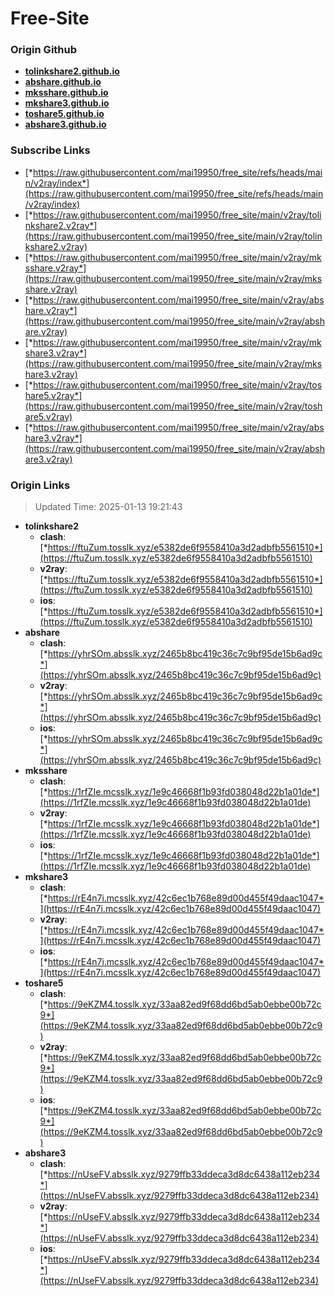 # Free-Site

### Origin Github

- [**tolinkshare2.github.io**](https://github.com/tolinkshare2/tolinkshare2.github.io)
- [**abshare.github.io**](https://github.com/abshare/abshare.github.io)
- [**mksshare.github.io**](https://github.com/mksshare/mksshare.github.io)
- [**mkshare3.github.io**](https://github.com/mkshare3/mkshare3.github.io)
- [**toshare5.github.io**](https://github.com/toshare5/toshare5.github.io)
- [**abshare3.github.io**](https://github.com/abshare3/abshare3.github.io)

### Subscribe Links

- [*https://raw.githubusercontent.com/mai19950/free_site/refs/heads/main/v2ray/index*](https://raw.githubusercontent.com/mai19950/free_site/refs/heads/main/v2ray/index)
- [*https://raw.githubusercontent.com/mai19950/free_site/main/v2ray/tolinkshare2.v2ray*](https://raw.githubusercontent.com/mai19950/free_site/main/v2ray/tolinkshare2.v2ray)
- [*https://raw.githubusercontent.com/mai19950/free_site/main/v2ray/mksshare.v2ray*](https://raw.githubusercontent.com/mai19950/free_site/main/v2ray/mksshare.v2ray)
- [*https://raw.githubusercontent.com/mai19950/free_site/main/v2ray/abshare.v2ray*](https://raw.githubusercontent.com/mai19950/free_site/main/v2ray/abshare.v2ray)
- [*https://raw.githubusercontent.com/mai19950/free_site/main/v2ray/mkshare3.v2ray*](https://raw.githubusercontent.com/mai19950/free_site/main/v2ray/mkshare3.v2ray)
- [*https://raw.githubusercontent.com/mai19950/free_site/main/v2ray/toshare5.v2ray*](https://raw.githubusercontent.com/mai19950/free_site/main/v2ray/toshare5.v2ray)
- [*https://raw.githubusercontent.com/mai19950/free_site/main/v2ray/abshare3.v2ray*](https://raw.githubusercontent.com/mai19950/free_site/main/v2ray/abshare3.v2ray)

### Origin Links

> Updated Time: 2025-01-13 19:21:43

- **tolinkshare2**
  - **clash**: [*https://ftuZum.tosslk.xyz/e5382de6f9558410a3d2adbfb5561510*](https://ftuZum.tosslk.xyz/e5382de6f9558410a3d2adbfb5561510)
  - **v2ray**: [*https://ftuZum.tosslk.xyz/e5382de6f9558410a3d2adbfb5561510*](https://ftuZum.tosslk.xyz/e5382de6f9558410a3d2adbfb5561510)
  - **ios**: [*https://ftuZum.tosslk.xyz/e5382de6f9558410a3d2adbfb5561510*](https://ftuZum.tosslk.xyz/e5382de6f9558410a3d2adbfb5561510)
- **abshare**
  - **clash**: [*https://yhrSOm.absslk.xyz/2465b8bc419c36c7c9bf95de15b6ad9c*](https://yhrSOm.absslk.xyz/2465b8bc419c36c7c9bf95de15b6ad9c)
  - **v2ray**: [*https://yhrSOm.absslk.xyz/2465b8bc419c36c7c9bf95de15b6ad9c*](https://yhrSOm.absslk.xyz/2465b8bc419c36c7c9bf95de15b6ad9c)
  - **ios**: [*https://yhrSOm.absslk.xyz/2465b8bc419c36c7c9bf95de15b6ad9c*](https://yhrSOm.absslk.xyz/2465b8bc419c36c7c9bf95de15b6ad9c)
- **mksshare**
  - **clash**: [*https://1rfZIe.mcsslk.xyz/1e9c46668f1b93fd038048d22b1a01de*](https://1rfZIe.mcsslk.xyz/1e9c46668f1b93fd038048d22b1a01de)
  - **v2ray**: [*https://1rfZIe.mcsslk.xyz/1e9c46668f1b93fd038048d22b1a01de*](https://1rfZIe.mcsslk.xyz/1e9c46668f1b93fd038048d22b1a01de)
  - **ios**: [*https://1rfZIe.mcsslk.xyz/1e9c46668f1b93fd038048d22b1a01de*](https://1rfZIe.mcsslk.xyz/1e9c46668f1b93fd038048d22b1a01de)
- **mkshare3**
  - **clash**: [*https://rE4n7i.mcsslk.xyz/42c6ec1b768e89d00d455f49daac1047*](https://rE4n7i.mcsslk.xyz/42c6ec1b768e89d00d455f49daac1047)
  - **v2ray**: [*https://rE4n7i.mcsslk.xyz/42c6ec1b768e89d00d455f49daac1047*](https://rE4n7i.mcsslk.xyz/42c6ec1b768e89d00d455f49daac1047)
  - **ios**: [*https://rE4n7i.mcsslk.xyz/42c6ec1b768e89d00d455f49daac1047*](https://rE4n7i.mcsslk.xyz/42c6ec1b768e89d00d455f49daac1047)
- **toshare5**
  - **clash**: [*https://9eKZM4.tosslk.xyz/33aa82ed9f68dd6bd5ab0ebbe00b72c9*](https://9eKZM4.tosslk.xyz/33aa82ed9f68dd6bd5ab0ebbe00b72c9)
  - **v2ray**: [*https://9eKZM4.tosslk.xyz/33aa82ed9f68dd6bd5ab0ebbe00b72c9*](https://9eKZM4.tosslk.xyz/33aa82ed9f68dd6bd5ab0ebbe00b72c9)
  - **ios**: [*https://9eKZM4.tosslk.xyz/33aa82ed9f68dd6bd5ab0ebbe00b72c9*](https://9eKZM4.tosslk.xyz/33aa82ed9f68dd6bd5ab0ebbe00b72c9)
- **abshare3**
  - **clash**: [*https://nUseFV.absslk.xyz/9279ffb33ddeca3d8dc6438a112eb234*](https://nUseFV.absslk.xyz/9279ffb33ddeca3d8dc6438a112eb234)
  - **v2ray**: [*https://nUseFV.absslk.xyz/9279ffb33ddeca3d8dc6438a112eb234*](https://nUseFV.absslk.xyz/9279ffb33ddeca3d8dc6438a112eb234)
  - **ios**: [*https://nUseFV.absslk.xyz/9279ffb33ddeca3d8dc6438a112eb234*](https://nUseFV.absslk.xyz/9279ffb33ddeca3d8dc6438a112eb234)
